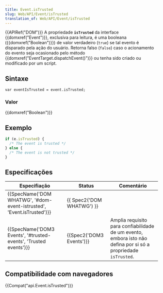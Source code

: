 ```yaml
---
title: Event.isTrusted
slug: Web/API/Event/isTrusted
translation_of: Web/API/Event/isTrusted
---
```

{{APIRef("DOM")}}
A propriedade **`isTrusted`** da interface {{domxref("Event")}}, exclusiva para leitura, é uma booleana ({{domxref("Boolean")}}) de valor verdadeiro (`true`) se tal evento é disparado pela ação do usuário. Retorna falso (`false`) caso o acionamento do evento seja ocasionado pelo método {{domxref("EventTarget.dispatchEvent()")}} ou tenha sido criado ou modificado por um script.

## Sintaxe

    var eventIsTrusted = event.isTrusted;

### Valor

{{domxref("Boolean")}}

## Exemplo

```js
if (e.isTrusted) {
  /* The event is trusted */
} else {
  /* The event is not trusted */
}
```

## Especificações

| Especifiação                                                                                 | Status                           | Comentário                                                                                                     |
| -------------------------------------------------------------------------------------------- | -------------------------------- | -------------------------------------------------------------------------------------------------------------- |
| {{SpecName('DOM WHATWG', '#dom-event-istrusted', 'Event.isTrusted')}} | {{ Spec2('DOM WHATWG') }} |                                                                                                                |
| {{SpecName('DOM3 Events', '#trusted-events', 'Trusted events')}}         | {{Spec2('DOM3 Events')}} | Amplia requisito para confiabilidade de um evento, embora isto não defina por si só a propriedade `isTrusted`. |

## Compatibilidade com navegadores

{{Compat("api.Event.isTrusted")}}
